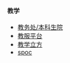 #### 教学

- [教务处/本科生院](https://jw.nju.edu.cn)
- [教服平台](http://elite.nju.edu.cn/jiaowu/)
- [教学立方](https://teaching.applysquare.com/)
- [spoc](https://study.nju.edu.cn/)





